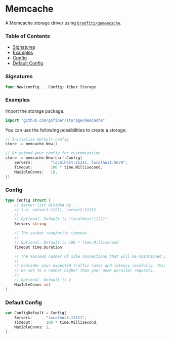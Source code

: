 # Memcache

A Memcache storage driver using [`bradfitz/gomemcache`](https://github.com/bradfitz/gomemcache).

### Table of Contents
- [Signatures](#signatures)
- [Examples](#examples)
- [Config](#config)
- [Default Config](#default-config)

### Signatures
```go
func New(config ...Config) fiber.Storage
```

### Examples
Import the storage package.
```go
import "github.com/gofiber/storage/memcache"
```

You can use the following possibilities to create a storage:
```go
// Initialize default config
store := memcache.New()

// Or extend your config for customization
store := memcache.New(csrf.Config{
	Servers:        "localhost:11211, localhost:5678",
	Timeout:        100 * time.Millisecond,
	MaxIdleConns:   10,
})
```

### Config
```go
type Config struct {
	// Server list divided by ,
	// i.e. server1:11211, server2:11212
	//
	// Optional. Default is "localhost:11211"
	Servers string

	// The socket read/write timeout.
	//
	// Optional. Default is 100 * time.Millisecond
	Timeout time.Duration

	// The maximum number of idle connections that will be maintained per address.
	//
	// Consider your expected traffic rates and latency carefully. This should
	// be set to a number higher than your peak parallel requests.
	//
	// Optional. Default is 2
	MaxIdleConns int
}
```

### Default Config
```go
var ConfigDefault = Config{
	Servers:      "localhost:11211",
	Timeout:      100 * time.Millisecond,
	MaxIdleConns: 2,
}
```
